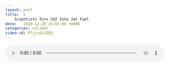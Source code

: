 ```yaml
---
layout: post
title:  >
    Scientists Turn CO2 Into Jet Fuel
date:   2020-12-28 15:03:00 +0000
categories: solidot
video-id: P7jjzdLUIOQ
---
```


<audio src="/assets/34b9085a7932b5095d2d88f54529dbf2.mp3" style="width: 100%;" controls></audio>

